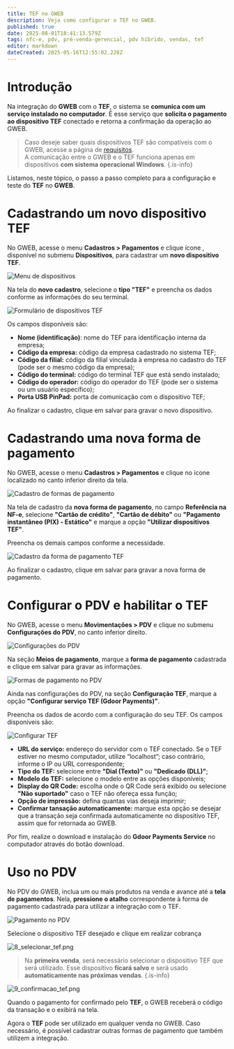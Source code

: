 ```yaml
---
title: TEF no GWEB
description: Veja como configurar o TEF no GWEB.
published: true
date: 2025-08-01T18:41:13.579Z
tags: nfc-e, pdv, pré-venda-gerencial, pdv híbrido, vendas, tef
editor: markdown
dateCreated: 2025-05-16T12:55:02.228Z
---
```


# Introdução

Na integração do **GWEB** com o **TEF**, o sistema se **comunica com um serviço instalado no computador**. É esse serviço que **solicita o pagamento ao dispositivo TEF** conectado e retorna a confirmação da operação ao GWEB.


> Caso deseje saber quais dispositivos TEF são compatíveis com o GWEB, acesse a página de [requisitos](https://help.gdoorweb.com.br/pt-br/requisitos). <br> A comunicação entre o GWEB e o TEF funciona apenas em dispositivos **com sistema operacional Windows**.
{.is-info}

Listamos, neste tópico, o passo a passo completo para a configuração e teste do **TEF** no **GWEB**.

# Cadastrando um novo dispositivo TEF

No GWEB, acesse o menu **Cadastros > Pagamentos** e clique ícone <span class="mdi mdi-plus"></span>, disponível no submenu **Dispositivos**, para cadastrar um **novo dispositivo TEF**.

![Menu de dispositivos](/tutoriais/tef/1_menu_cadastro_pagamentos_dispositivos_.png)

Na tela do **novo cadastro**, selecione o **tipo "TEF"** e preencha os dados conforme as informações do seu terminal.

![Formulário de dispositivos TEF](/tutoriais/tef/2_form_dispositivo_tef.png)

Os campos disponíveis são:

- **Nome (identificação)**: nome do TEF para identificação interna da empresa;
- **Código da empresa:** código da empresa cadastrado no sistema TEF;
- **Código da filial:** código da filial vinculada à empresa no cadastro do TEF (pode ser o mesmo código da empresa);
- **Código do terminal:** código do terminal TEF que está sendo instalado;
- **Código do operador:** código do operador do TEF (pode ser o sistema ou um usuário específico);
- **Porta USB PinPad:** porta de comunicação com o dispositivo TEF;

Ao finalizar o cadastro, clique em <span class="mat mat-button mat-accent">salvar</span> para gravar o novo dispositivo.

# Cadastrando uma nova forma de pagamento

No GWEB, acesse o menu **Cadastros > Pagamentos** e clique no ícone <span class="mdi mdi-plus"></span> localizado no canto inferior direito da tela.



![Cadastro de formas de pagamento](/tutoriais/tef/3_menu_cadastro_pagamentos_formas_.png)

Na tela de cadastro da **nova forma de pagamento**, no campo **Referência na NF-e**, selecione **"Cartão de crédito"**, **"Cartão de débito"** ou **"Pagamento instantâneo (PIX) - Estático"** e marque a opção **"Utilizar dispositivos TEF"**.


Preencha os demais campos conforme a necessidade.

![Cadastro da forma de pagamento TEF](/tutoriais/tef/4_form_forma_pagamento_com_tef.png)

Ao finalizar o cadastro, clique em <span class="mat mat-button mat-accent">salvar</span> para gravar a nova forma de pagamento.

# Configurar o PDV e habilitar o TEF
No GWEB, acesse o menu **Movimentações > PDV** e clique no submenu **Configurações do PDV**, no canto inferior direito.

![Configurações do PDV](/tutoriais/tef/5_acessar_config_pdv.png)

Na seção **Meios de pagamento**, marque a **forma de pagamento** cadastrada e clique em <span class="mat mat-button mat-accent">salvar</span> para gravar as informações.

![Formas de pagamento no PDV](/tutoriais/tef/5_1_configurar_formas.png)

Ainda nas configurações do PDV, na seção **Configuração TEF**, marque a opção **"Configurar serviço TEF (Gdoor Payments)"**.


Preencha os dados de acordo com a configuração do seu TEF. Os campos disponíveis são:


![Configurar TEF](/tutoriais/tef/6_configurar_tef_pdv.png)

- **URL do serviço:** endereço do servidor com o TEF conectado. Se o TEF estiver no mesmo computador, utilize “localhost”; caso contrário, informe o IP ou URL correspondente;
- **Tipo do TEF:** selecione entre **"Dial (Texto)"** ou **"Dedicado (DLL)"**;
- **Modelo do TEF:** selecione o modelo entre as opções disponíveis;
- **Display do QR Code:** escolha onde o QR Code será exibido ou selecione **"Não suportado"** caso o TEF não ofereça essa função;
- **Opção de impressão:** defina quantas vias deseja imprimir;
- **Confirmar tansação automaticamente:** marque esta opção se desejar que a transação seja confirmada automaticamente no dispositivo TEF, assim que for retornada ao GWEB.

Por fim, realize o download e instalação do **Gdoor Payments Service** no computador através do botão <span class="mat mat-button mat-accent">download</span>.

# Uso no PDV
No PDV do GWEB, inclua um ou mais produtos na venda e avance até a **tela de pagamentos**. Nela, **pressione o atalho** correspondente à forma de pagamento cadastrada para utilizar a integração com o TEF.


![Pagamento no PDV](/tutoriais/tef/7_pagamento_pdv.png)

Selecione o dispositivo TEF desejado e clique em <span class="mat mat-button">realizar cobrança</span>

![8_selecionar_tef.png](/tutoriais/tef/8_selecionar_tef.png)

> Na **primeira venda**, será necessário selecionar o dispositivo TEF que será utilizado. Esse dispositivo **ficará salvo** e será usado **automaticamente nas próximas vendas**.
{.is-info}

![9_confirmacao_tef.png](/tutoriais/tef/9_confirmacao_tef.png)

Quando o pagamento for confirmado pelo **TEF**, o GWEB receberá o código da transação e o exibirá na tela.

Agora o **TEF** pode ser utilizado em qualquer venda no GWEB. Caso necessário, é possível cadastrar outras formas de pagamento que também utilizem a integração.
